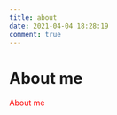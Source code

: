 ```yaml
---
title: about
date: 2021-04-04 18:28:19
comment: true
---
```


# About me

<div style="color: red;">About me</div>

